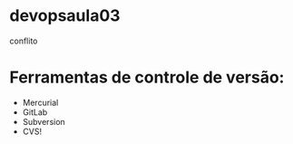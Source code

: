 # devopsaula03
conflito
# Ferramentas de controle de versão:

* Mercurial
* GitLab
* Subversion
* CVS!
